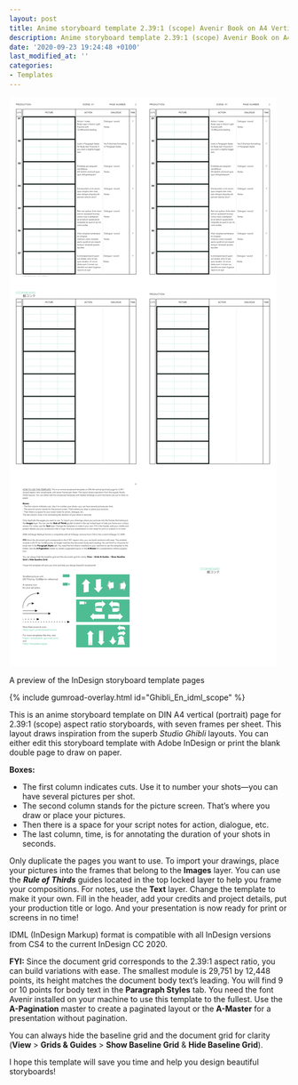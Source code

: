 ```yaml
---
layout: post
title: Anime storyboard template 2.39:1 (scope) Avenir Book on A4 Vertical
description: Anime storyboard template 2.39:1 (scope) Avenir Book on A4 Vertical for Adobe InDesign
date: '2020-09-23 19:24:48 +0100'
last_modified_at: ''
categories:
- Templates
---
```

<a href="https://gum.co/Ghibli_En_idml_scope" class="no-underline pv2 grow db"><img class="w-100" src="/images/Film-Storyboards.com_InDesign_Japanese_Anime_storyboard_template_2.39x1_Avenir-Book_A4-vertical_overview.png"></a>
<figcaption>A preview of the InDesign storyboard template pages</figcaption>

{% include gumroad-overlay.html id="Ghibli_En_idml_scope" %}

This is an anime storyboard template on DIN A4 vertical (portrait) page for 2.39:1 (scope) aspect ratio storyboards, with seven frames per sheet. This layout draws inspiration from the superb *Studio Ghibli* layouts. You can either edit this storyboard template with Adobe InDesign or print the blank double page to draw on paper.

**Boxes:**

- The first column indicates cuts. Use it to number your shots—you can have several pictures per shot.
- The second column stands for the picture screen. That’s where you draw or place your pictures.
- Then there is a space for your script notes for action, dialogue, etc.
- The last column, time, is for annotating the duration of your shots in seconds.

Only duplicate the pages you want to use. To import your drawings, place your pictures into the frames that belong to the **Images** layer. You can use the ***Rule of Thirds*** guides located in the top locked layer to help you frame your compositions. For notes, use the **Text** layer. Change the template to make it your own. Fill in the header, add your credits and project details, put your production title or logo. And your presentation is now ready for print or screens in no time!

IDML (InDesign Markup) format is compatible with all InDesign versions from CS4 to the current InDesign CC 2020.

**FYI:** Since the document grid corresponds to the 2.39:1 aspect ratio, you can build variations with ease. The smallest module is 29,751 by 12,448 points, its height matches the document body text’s leading. You will find 9 or 10 points for body text in the **Paragraph Styles** tab. You need the font Avenir installed on your machine to use this template to the fullest. Use the **A-Pagination** master to create a paginated layout or the **A-Master** for a presentation without pagination.

You can always hide the baseline grid and the document grid for clarity (**View** > **Grids & Guides** > **Show Baseline Grid** & **Hide Baseline Grid**).

I hope this template will save you time and help you design beautiful storyboards!
